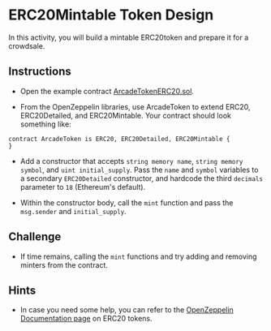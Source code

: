 # ERC20Mintable Token Design

In this activity, you will build a mintable ERC20token and prepare it for a crowdsale.

## Instructions

* Open the example contract [ArcadeTokenERC20.sol](Activities/06-Stu_ERC20Mintable_Token_Design/Unsolved/ArcadeTokenMintable.sol).

* From the OpenZeppelin libraries, use ArcadeToken to extend ERC20, ERC20Detailed, and ERC20Mintable. Your contract should look something like:

```solidity
contract ArcadeToken is ERC20, ERC20Detailed, ERC20Mintable {
}
```

* Add a constructor that accepts `string memory name`, `string memory symbol`, and `uint initial_supply`. Pass the `name` and `symbol` variables to a secondary `ERC20Detailed` constructor, and hardcode the third `decimals` parameter to `18` (Ethereum's default).

* Within the constructor body, call the `mint` function and pass the `msg.sender` and `initial_supply`.

## Challenge

* If time remains, calling the `mint` functions and try adding and removing minters from the contract.

## Hints

* In case you need some help, you can refer to the [OpenZeppelin Documentation page](https://docs.openzeppelin.com/contracts/2.x/api/token/erc20) on ERC20 tokens.
